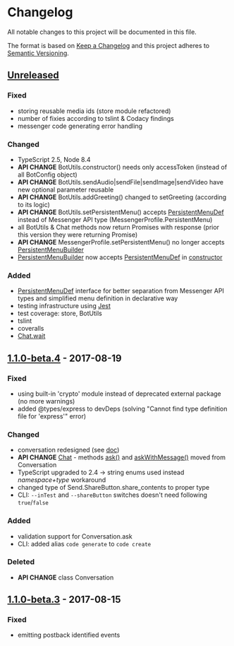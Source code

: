 # Changelog
All notable changes to this project will be documented in this file.

The format is based on [Keep a Changelog](http://keepachangelog.com/en/1.0.0/)
and this project adheres to [Semantic Versioning](http://semver.org/spec/v2.0.0.html).

## [Unreleased]
### Fixed
- storing reusable media ids (store module refactored)
- number of fixies according to tslint & Codacy findings
- messenger code generating error handling

### Changed
- TypeScript 2.5, Node 8.4
- **API CHANGE** BotUtils.constructor() needs only accessToken (instead of all BotConfig object)
- **API CHANGE** BotUtils.sendAudio|sendFile|sendImage|sendVideo have new optional parameter reusable
- **API CHANGE** BotUtils.addGreeting() changed to setGreeting (according to its logic)
- **API CHANGE** BotUtils.setPersistentMenu() accepts [PersistentMenuDef](./doc/interfaces/persistentmenudef.md) instead of Messenger API type (MessengerProfile.PersistentMenu)
- all BotUtils & Chat methods now return Promises with response (prior this version they were returning Promise<void>)
- **API CHANGE** MessengerProfile.setPersistentMenu() no longer accepts [PersistentMenuBuilder](./doc/classes/persistentmenubuilder.md)
- [PersistentMenuBuilder](./doc/classes/persistentmenubuilder.md) now accepts [PersistentMenuDef](./doc/interfaces/persistentmenudef.md) in [constructor](./doc/classes/persistentmenubuilder.md#constructor)

### Added
- [PersistentMenuDef](./doc/interfaces/persistentmenudef.md) interface for better separation from Messenger API types and simplified menu definition in declarative way
- testing infrastructure using [Jest](https://facebook.github.io/jest/)
- test coverage: store, BotUtils
- tslint
- coveralls
- [Chat.wait](doc/classes/chat.md#wait)

<a id="latest"></a>
## [1.1.0-beta.4] - 2017-08-19
### Fixed
- using built-in 'crypto' module instead of deprecated external package (no more warnings)
- added @types/express to devDeps (solving "Cannot find type definition file for 'express'" error)

### Changed
- conversation redesigned (see [doc](./README.md#conversation))
- **API CHANGE** [Chat](./doc/classes/chat.md) - methods [ask()](./doc/classes/chat.md#ask) and [askWithMessage()](./doc/classes/chat.md#askwithmessage) moved from Conversation
- TypeScript upgraded to 2.4 -> string enums used instead *namespace+type* workaround
- changed type of Send.ShareButton.share_contents to proper type
- CLI: `--inTest` and `--shareButton` switches doesn't need following `true`/`false`

### Added
- validation support for Conversation.ask
- CLI: added alias `code generate` to `code create`

### Deleted
- **API CHANGE** class Conversation

## [1.1.0-beta.3] - 2017-08-15
### Fixed
- emitting postback identified events

[Unreleased]: https://github.com/aiteq/messenger-bot/compare/v1.1.0-beta.5...HEAD
[1.1.0-beta.5]: https://github.com/aiteq/messenger-bot/compare/v1.1.0-beta.4...v1.1.0-beta.5
[1.1.0-beta.4]: https://github.com/aiteq/messenger-bot/compare/v1.1.0-beta.3...v1.1.0-beta.4
[1.1.0-beta.3]: https://github.com/aiteq/messenger-bot/compare/v1.1.0-beta.2...v1.1.0-beta.3

